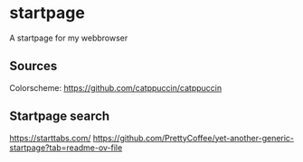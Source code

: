 # startpage
A startpage for my webbrowser


## Sources
Colorscheme:
https://github.com/catppuccin/catppuccin

## Startpage search
https://starttabs.com/
https://github.com/PrettyCoffee/yet-another-generic-startpage?tab=readme-ov-file
